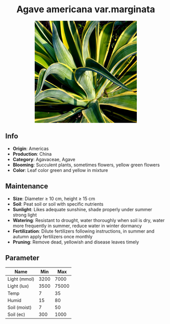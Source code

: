 <h1 align='center'>Agave americana var.marginata</h1>
<p align="center">
    <img 
        align='center'
        width='320'
        src="../images/agave americana varmarginata.png" 
        alt='Agave americana var.marginata' />
</p>

## Info

 - **Origin**: Americas
 - **Production**: China
 - **Category**: Agavaceae, Agave
 - **Blooming**: Succulent plants, sometimes flowers, yellow green flowers
 - **Color**: Leaf color green and yellow in mixture

## Maintenance

 - **Size**: Diameter ≥ 10 cm, height ≥ 15 cm
 - **Soil**: Peat soil or soil with specific nutrients
 - **Sunlight**: Likes adequate sunshine, shade properly under summer strong light
 - **Watering**: Resistant to drought, water thoroughly when soil is dry, water more frequently in summer, reduce water in winter dormancy
 - **Fertilization**: Dilute fertilizers following instructions, in summer and autumn apply fertilizers once monthly
 - **Pruning**: Remove dead, yellowish and disease leaves timely

## Parameter

| Name         | Min  | Max   |
|--------------|------|-------|
| Light (mmol) | 3200 | 7000  |
| Light (lux)  | 3500 | 75000 |
| Temp         | 7    | 35    |
| Humid        | 15   | 80    |
| Soil (moist) | 7   | 50    |
| Soil (ec)    | 300  | 1000  |